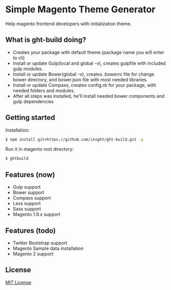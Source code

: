 # Simple Magento Theme Generator
Help magento frontend developers with initialization theme.


## What is ght-build doing?
 - Creates your package with default theme.(package name you will enter to cli)
 - Install or update Gulp(local and global -v), creates gulpfile with included gulp modules.
 - Install or update Bower(global -v), creates .bowerrc file for change bower directory, and bower.json file with most needed libraries.
 - Install or update Compass, creates config.rb for your package, with needed folders and modules. 
 - After all steps was installed, he'll install needed bower components and gulp dependencies


## Getting started
Installation:
```sh
$ npm install git+https://github.com/insght/ght-build.git -g
```

Run it in magento root directory:
```sh
$ ghtbuild
```

## Features (now)
* Gulp support 
* Bower support
* Compass support
* Less support
* Sass support
* Magento 1.9.x support

## Features (todo)
* Twitter Bootstrap support
* Magento Sample data installation
* Magento 2 support



## License
[MIT License](http://en.wikipedia.org/wiki/MIT_License)
